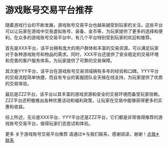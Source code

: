 # 游戏账号交易平台推荐

随着游戏行业的不断发展，游戏账号交易平台也越来越受到玩家的关注。这些平台可以让玩家在游戏中交易虚拟账号、装备、金币等，为玩家提供了更多的选择和便利。在众多的游戏账号交易平台中，有几个平台特别受到玩家的欢迎和推荐。

首先是XXX平台，该平台拥有庞大的用户群体和丰富的交易资源，可以满足玩家对于各种游戏账号和物品的需求。同时，XXX平台还提供了安全稳定的交易环境和完善的客户服务体系，为玩家提供了可靠的交易保障。

其次是YYY平台，该平台在游戏账号交易领域拥有多年的经验和口碑。YYY平台的交易流程简单快捷，而且有专业的客服团队全天候在线支持，为玩家提供了优质的交易体验。

最后是ZZZ平台，该平台以其丰富的游戏资源和安全的交易环境而备受玩家信赖。ZZZ平台还积极推出各种优惠活动和福利政策，让玩家在交易中能够获得更多的实惠和收益。

综上所述，无论是XXX平台、YYY平台还是ZZZ平台，它们都是非常值得推荐的游戏账号交易平台，值得玩家们去尝试和体验。

更多 关于游戏账号交易平台推荐 请通过✈与我们联系，感谢阅读，谢谢！[点我✈联系](https://c.k02.cc)